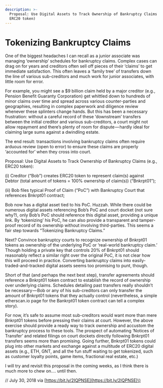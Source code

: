 ```yaml
---
description: >-
  Proposal: Use Digital Assets to Track Ownership of Bankruptcy Claims (e.g.,
  ERC20 token)
---
```


# Tokenizing Bankruptcy Claims

One of the biggest headaches I can recall as a junior associate was managing ‘ownership’ schedules for bankruptcy claims. Complex cases can drag on for years and creditors often sell off pieces of their ‘claims’ to get immediate satisfaction. This often leaves a ‘family tree’ of transfers down the line of various sub-creditors and much work for junior associates, with little room for error.

For example, you might see a $9 billion claim held by a major creditor \(e.g., Pension Benefit Guaranty Corporation\) get whittled down to hundreds of minor claims over time and spread across various counter-parties and geographies, resulting in complex paperwork and diligence review whenever these splinters change hands. But this has been a necessary frustration: without a careful record of these ‘downstream’ transfers between the initial creditor and various sub-creditors, a court might not allow repayment and there’s plenty of room for dispute — hardly ideal for claiming large sums against a dwindling estate.

The end result: transactions involving bankruptcy claims often require arduous review \(open to error\) to ensure these claims are properly ‘accounted for’ when they cross into court.

Proposal: Use Digital Assets to Track Ownership of Bankruptcy Claims \(e.g., ERC20 token\):

\(i\) Creditor \(“Bob”\) creates ERC20 token to represent claim\(s\) against Debtor \(total amount of tokens = 100% ownership of claim\(s\)\) \(“Bnkrpt01”\);

\(ii\) Bob files typical Proof of Claim \(“PoC”\) with Bankruptcy Court that references Bnkrpt01 contract;

Bob now has a digital asset tied to his PoC. Huzzah. While there could be numerous digital assets referencing Bob’s PoC and court docket \(not sure why?\), only Bob’s PoC should reference this digital asset, providing a unique link. By ‘tokenizing’ his PoC, he can also provide a transparent and tamper-proof record of its ownership without involving third-parties. This seems a fair step towards “Tokenizing Bankruptcy Claims.”

Next? Convince bankruptcy courts to recognize ownership of Bnkrpt01 tokens as ownership of the underlying PoC or ‘real-world bankruptcy claim.’ Though holding a private key that controls 20% of Bnkrpt01 should reasonably reflect a similar right over the original PoC, it is not clear how this will proceed in practice. Converting bankruptcy claims into easily-traded-and-tracked digital assets seems too promising to punt, though.

Short of that \(and perhaps the next best step\), transfer agreements should reference a Bnkrpt01 token contract to establish the record of ownership over underlying claims. Schedules detailing past transfers really shouldn’t be necessary — Bob or any of his sub-creditors can only transfer the amount of Bnkrpt01 tokens that they actually control \(nevertheless, a simple etherscan.io page for the Bankrpt01 token contract can tell a complex story\).

For now, it’s safe to assume most sub-creditors would want more than mere Bnkrpt01 tokens before pressing their claims at court. However, the above exercise should provide a ready way to track ownership and accustom the bankruptcy process to these tools. The prospect of automating ‘Notices of Transfer’ and related filings on court dockets directly following Bnkrpt01 transfers seems more than promising. Going further, Bnkrpt01 tokens could plug into other markets and exchange against a multitude of ERC20 digital assets \(e.g., ETH, GNT, and all the fun stuff waiting to get tokenized, such as customer loyalty points, game items, fractional real estate, etc.\)

I will try and revisit this proposal in the coming weeks, as I think there is much more to chew on…. until then.

// July 30, 2018 via [https://bit.ly/2IQPNSE](https://bit.ly/2IQPNSE)\)

